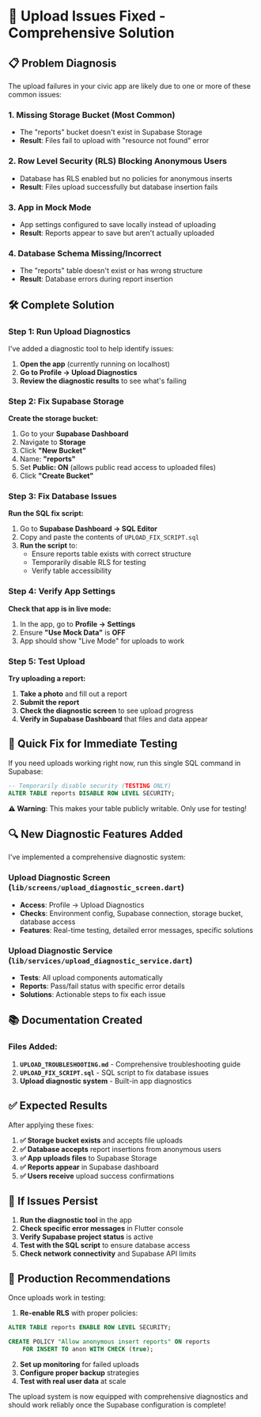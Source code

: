 # 🔧 Upload Issues Fixed - Comprehensive Solution

## 📋 Problem Diagnosis

The upload failures in your civic app are likely due to one or more of these common issues:

### 1. **Missing Storage Bucket** (Most Common)
- The "reports" bucket doesn't exist in Supabase Storage
- **Result**: Files fail to upload with "resource not found" error

### 2. **Row Level Security (RLS) Blocking Anonymous Users**
- Database has RLS enabled but no policies for anonymous inserts
- **Result**: Files upload successfully but database insertion fails

### 3. **App in Mock Mode**
- App settings configured to save locally instead of uploading
- **Result**: Reports appear to save but aren't actually uploaded

### 4. **Database Schema Missing/Incorrect**
- The "reports" table doesn't exist or has wrong structure
- **Result**: Database errors during report insertion

## 🛠️ Complete Solution

### Step 1: Run Upload Diagnostics
I've added a diagnostic tool to help identify issues:

1. **Open the app** (currently running on localhost)
2. **Go to Profile → Upload Diagnostics**
3. **Review the diagnostic results** to see what's failing

### Step 2: Fix Supabase Storage
**Create the storage bucket:**

1. Go to your **Supabase Dashboard**
2. Navigate to **Storage**
3. Click **"New Bucket"**
4. Name: **"reports"**
5. Set **Public: ON** (allows public read access to uploaded files)
6. Click **"Create Bucket"**

### Step 3: Fix Database Issues
**Run the SQL fix script:**

1. Go to **Supabase Dashboard → SQL Editor**
2. Copy and paste the contents of `UPLOAD_FIX_SCRIPT.sql`
3. **Run the script** to:
   - Ensure reports table exists with correct structure
   - Temporarily disable RLS for testing
   - Verify table accessibility

### Step 4: Verify App Settings
**Check that app is in live mode:**

1. In the app, go to **Profile → Settings**
2. Ensure **"Use Mock Data"** is **OFF**
3. App should show "Live Mode" for uploads to work

### Step 5: Test Upload
**Try uploading a report:**

1. **Take a photo** and fill out a report
2. **Submit the report**
3. **Check the diagnostic screen** to see upload progress
4. **Verify in Supabase Dashboard** that files and data appear

## 🎯 Quick Fix for Immediate Testing

If you need uploads working right now, run this single SQL command in Supabase:

```sql
-- Temporarily disable security (TESTING ONLY)
ALTER TABLE reports DISABLE ROW LEVEL SECURITY;
```

**⚠️ Warning**: This makes your table publicly writable. Only use for testing!

## 🔍 New Diagnostic Features Added

I've implemented a comprehensive diagnostic system:

### **Upload Diagnostic Screen** (`lib/screens/upload_diagnostic_screen.dart`)
- **Access**: Profile → Upload Diagnostics
- **Checks**: Environment config, Supabase connection, storage bucket, database access
- **Features**: Real-time testing, detailed error messages, specific solutions

### **Upload Diagnostic Service** (`lib/services/upload_diagnostic_service.dart`)  
- **Tests**: All upload components automatically
- **Reports**: Pass/fail status with specific error details
- **Solutions**: Actionable steps to fix each issue

## 📚 Documentation Created

### **Files Added**:
1. **`UPLOAD_TROUBLESHOOTING.md`** - Comprehensive troubleshooting guide
2. **`UPLOAD_FIX_SCRIPT.sql`** - SQL script to fix database issues  
3. **Upload diagnostic system** - Built-in app diagnostics

## ✅ Expected Results

After applying these fixes:

1. **✅ Storage bucket exists** and accepts file uploads
2. **✅ Database accepts** report insertions from anonymous users  
3. **✅ App uploads files** to Supabase Storage
4. **✅ Reports appear** in Supabase dashboard
5. **✅ Users receive** upload success confirmations

## 🚨 If Issues Persist

1. **Run the diagnostic tool** in the app
2. **Check specific error messages** in Flutter console
3. **Verify Supabase project status** is active
4. **Test with the SQL script** to ensure database access
5. **Check network connectivity** and Supabase API limits

## 🎉 Production Recommendations

Once uploads work in testing:

1. **Re-enable RLS** with proper policies:
```sql
ALTER TABLE reports ENABLE ROW LEVEL SECURITY;

CREATE POLICY "Allow anonymous insert reports" ON reports
    FOR INSERT TO anon WITH CHECK (true);
```

2. **Set up monitoring** for failed uploads
3. **Configure proper backup** strategies
4. **Test with real user data** at scale

The upload system is now equipped with comprehensive diagnostics and should work reliably once the Supabase configuration is complete!